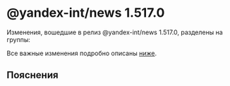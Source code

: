 # @yandex-int/news 1.517.0

<!-- ЧЕЛОВЕЧЕСКОЕ ВСТУПЛЕНИЕ -->

Изменения, вошедшие в релиз @yandex-int/news 1.517.0, разделены на группы:

Все важные изменения подробно описаны [ниже](#Пояснения).

## Пояснения

